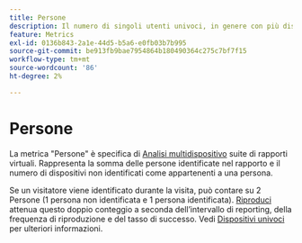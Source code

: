```yaml
---
title: Persone
description: Il numero di singoli utenti univoci, in genere con più dispositivi.
feature: Metrics
exl-id: 0136b843-2a1e-44d5-b5a6-e0fb03b7b995
source-git-commit: be913fb9bae7954864b180490364c275c7bf7f15
workflow-type: tm+mt
source-wordcount: '86'
ht-degree: 2%

---
```


# Persone

La metrica &quot;Persone&quot; è specifica di [Analisi multidispositivo](../cda/overview.md) suite di rapporti virtuali. Rappresenta la somma delle persone identificate nel rapporto e il numero di dispositivi non identificati come appartenenti a una persona.

Se un visitatore viene identificato durante la visita, può contare su 2 Persone (1 persona non identificata e 1 persona identificata). [Riproduci](/help/components/cda/replay.md) attenua questo doppio conteggio a seconda dell’intervallo di reporting, della frequenza di riproduzione e del tasso di successo. Vedi [Dispositivi univoci](unique-devices.md) per ulteriori informazioni.
